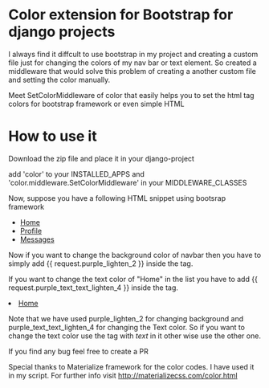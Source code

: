 # Color extension for Bootstrap for django projects

I always find it diffcult to use bootstrap in my project and creating a custom file just for changing the colors of my nav bar or text element. So created a middleware that would solve this problem of creating a another custom file and setting the color manually.

Meet SetColorMiddleware of color that easily helps you to set the html tag colors for bootstrap framework or even simple HTML

# How to use it

Download the zip file and place it in your django-project

add 'color' to your INSTALLED_APPS and 'color.middleware.SetColorMiddleware' in your MIDDLEWARE_CLASSES

Now, suppose you have a following HTML snippet using bootsrap framework

<div class="container-fluid">
	<nav class="navbar navbar-default navbar-fixed-top">
		<div class="container">
			<ul class="nav nav-pills pull-right" role="tablist">
				<li role="presentation" ><a href="#" class="navigation">Home</a></li>
				<li role="presentation" ><a href="#" class="navigation">Profile</a></li>
				<li role="presentation" ><a href="#" class="navigation">Messages</a></li>
			</ul>
		</div>
	</nav>
</div>

Now if you want to change the background color of navbar then you have to simply add {{ request.purple_lighten_2 }} inside the tag.

<nav class="navbar navbar-default navbar-fixed-top" {{ request.purple_lighten_2 }}>

If you want to change the text color of "Home" in the list you have to add {{ request.purple_text_text_lighten_4 }} inside the tag.

<li role="presentation" ><a href="#" class="navigation" {{ request.purple_text_text_lighten_4 }}>Home</a></li>

Note that we have used purple_lighten_2 for changing background and purple_text_text_lighten_4 for changing the Text color. So if you want to change the text color use the tag with _text_ in it other wise use the other one.

If you find any bug feel free to create a PR 

Special thanks to Materialize framework for the color codes. I have used it in my script. For further info visit http://materializecss.com/color.html
